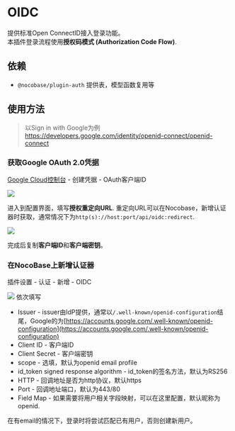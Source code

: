 # OIDC
提供标准Open ConnectID接入登录功能。  
本插件登录流程使用**授权码模式 (Authorization Code Flow)**.

## 依赖
- `@nocobase/plugin-auth` 提供表，模型函数复用等

## 使用方法
> 以Sign in with Google为例  
> https://developers.google.com/identity/openid-connect/openid-connect

### 获取Google OAuth 2.0凭据
[Google Cloud控制台](https://console.cloud.google.com/apis/credentials) - 创建凭据 - OAuth客户端ID

<img src="https://s2.loli.net/2023/06/19/8KPGut6noqgBlDL.png"/>  

进入到配置界面，填写**授权重定向URL**. 重定向URL可以在Nocobase，新增认证器时获取，通常情况下为`http(s)://host:port/api/oidc:redirect`.

<img src="https://s2.loli.net/2023/06/19/cB1Mv3SAOa7H6Vb.png"/>

完成后复制**客户端ID**和**客户端密钥**。

### 在NocoBase上新增认证器
插件设置 - 认证 - 新增 - OIDC

<img src="https://s2.loli.net/2023/06/19/sBMURatC372GyEd.png"/>
依次填写  

- Issuer - issuer由IdP提供，通常以`/.well-known/openid-configuration`结尾，Google的为[https://accounts.google.com/.well-known/openid-configuration](https://accounts.google.com/.well-known/openid-configuration)
- Client ID - 客户端ID
- Client Secret - 客户端密钥
- scope - 选填，默认为openid email profile
- id_token signed response algorithm - id_token的签名方法，默认为RS256
- HTTP - 回调地址是否为http协议，默认https
- Port - 回调地址端口，默认为443/80
- Field Map - 如果需要将用户相关字段映射，可以在这里配置，默认昵称为openid.

在有email的情况下，登录时将尝试匹配已有用户，否则创建新用户。
